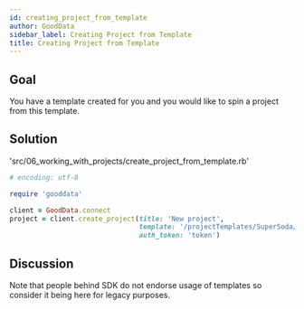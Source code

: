 ```yaml
---
id: creating_project_from_template
author: GoodData
sidebar_label: Creating Project from Template
title: Creating Project from Template
---
```


Goal
-------

You have a template created for you and you would like to spin a project
from this template.

Solution
--------


'src/06\_working\_with\_projects/create\_project\_from\_template.rb'
```ruby
# encoding: utf-8

require 'gooddata'

client = GoodData.connect
project = client.create_project(title: 'New project',
                                template: '/projectTemplates/SuperSoda/1/',
                                auth_token: 'token')
```

Discussion
----------

Note that people behind SDK do not endorse usage of templates so
consider it being here for legacy purposes.
